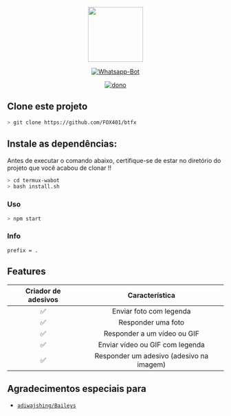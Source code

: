 <p align="center">
<img src="https://static.wikia.nocookie.net/kenja-no-mago/images/8/85/Sizilien_von_klode_1.jpg/revision/latest/top-crop/width/300/height/300?cb=20190417164406" width="128" height="128"/>
</p>
<p align="center">
<a href="#"><img title="Whatsapp-Bot" src="https://img.shields.io/badge/Termux Whatsapp Bot-green?colorA=%23ff0000&colorB=%23017e40&style=for-the-badge"></a>
</p>
<p align="center">
<a href="https://github.com/mhankbarbar"><img title="dono" src="https://img.shields.io/badge/Author-Fox-red.svg?style=for-the-badge&logo=github"></a>
</p>

## Clone este projeto

```bash
> git clone https://github.com/FOX401/btfx
```

## Instale as dependências:
Antes de executar o comando abaixo, certifique-se de estar no diretório do projeto que
você acabou de clonar !!
```bash
> cd termux-wabot
> bash install.sh
```

### Uso
```bash
> npm start
```

### Info
```
prefix = .
```

## Features

| Criador de adesivos |                Característica           |
| :-----------: | :--------------------------------: |
| ✅ | Enviar foto com legenda |
| ✅ | Responder uma foto |
| ✅ | Responder a um vídeo ou GIF |
| ✅ | Enviar vídeo ou GIF com legenda |
| ✅ | Responder um adesivo (adesivo na imagem) |


## Agradecimentos especiais para
* [`adiwajshing/Baileys`](https://github.com/adiwajshing/Baileys)
